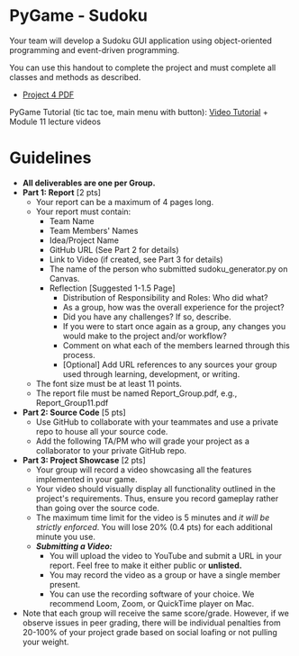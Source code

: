 # PyGame - Sudoku
Your team will develop a Sudoku GUI application using object-oriented programming and event-driven programming.

You can use this handout to complete the project and must complete all classes and methods as described.

* [Project 4 PDF](https://github.com/armand0e/PyGame/blob/main/COP3502C_Final_Project.pdf)

PyGame Tutorial (tic tac toe, main menu with button): [Video Tutorial](https://www.youtube.com/watch?v=U9H60qtw0Yg&ab_channel=LoganChenicek-UF) + Module 11 lecture videos

# Guidelines
* **All deliverables are one per Group.**
* **Part 1: Report** [2 pts]
  * Your report can be a maximum of 4 pages long.
  * Your report must contain:
    * Team Name
    * Team Members' Names
    * Idea/Project Name
    * GitHub URL (See Part 2 for details)
    * Link to Video (if created, see Part 3 for details)
    * The name of the person who submitted sudoku_generator.py on Canvas.
    * Reflection [Suggested 1-1.5 Page]
      * Distribution of Responsibility and Roles: Who did what?
      * As a group, how was the overall experience for the project?
      * Did you have any challenges? If so, describe.
      * If you were to start once again as a group, any changes you would make to the project and/or workflow?
      * Comment on what each of the members learned through this process.
      * [Optional] Add URL references to any sources your group used through learning, development, or writing.
  * The font size must be at least 11 points.
  * The report file must be named Report_Group<group number>.pdf, e.g., Report_Group11.pdf
* **Part 2: Source Code** [5 pts]
  * Use GitHub to collaborate with your teammates and use a private repo to house all your source code.
  * Add the following TA/PM who will grade your project as a collaborator to your private GitHub repo.
* **Part 3: Project Showcase** [2 pts]
    * Your group will record a video showcasing all the features implemented in your game.
    * Your video should visually display all functionality outlined in the project's requirements. Thus, ensure you record gameplay rather than going over the source code.
    * The maximum time limit for the video is 5 minutes and *it will be strictly enforced*. You will lose 20% (0.4 pts) for each additional minute you use.
  * ***Submitting a Video:*** 
    * You will upload the video to YouTube and submit a URL in your report. Feel free to make it either public or **unlisted.**
    * You may record the video as a group or have a single member present.
    * You can use the recording software of your choice. We recommend Loom, Zoom, or QuickTime player on Mac.
* Note that each group will receive the same score/grade. However, if we observe issues in peer grading, there will be individual penalties from 20-100% of your project grade based on social loafing or not pulling your weight.
